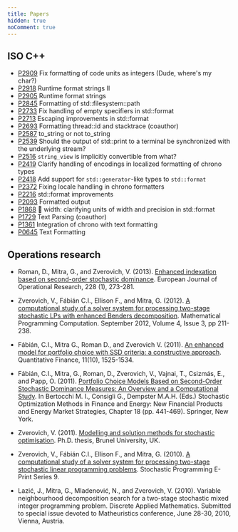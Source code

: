 ```yaml
---
title: Papers
hidden: true
noComment: true
---
```


## ISO C++

* [P2909](https://wg21.link/p2909) Fix formatting of code units as integers
  (Dude, where's my char?)
* [P2918](https://wg21.link/p2918) Runtime format strings II
* [P2905](https://wg21.link/p2905) Runtime format strings
* [P2845](https://wg21.link/p2845) Formatting of std::filesystem::path
* [P2733](https://wg21.link/p2733) Fix handling of empty specifiers in
  std::format
* [P2713](https://wg21.link/p2713) Escaping improvements in std::format
* [P2693](https://wg21.link/p2693) Formatting thread::id and stacktrace
  (coauthor)
* [P2587](https://wg21.link/p2587) to_string or not to_string
* [P2539](https://wg21.link/p2539) Should the output of std::print to a terminal
  be synchronized with the underlying stream?
* [P2516](https://wg21.link/p2516) `string_view` is implicitly convertible from
  what?
* [P2419](https://wg21.link/p2419) Clarify handling of encodings in localized
  formatting of chrono types
* [P2418](https://wg21.link/p2418) Add support for `std::generator`-like
  types to `std::format`
* [P2372](https://wg21.link/p2372) Fixing locale handling in chrono formatters
* [P2216](https://wg21.link/p2216) std::format improvements
* [P2093](https://wg21.link/p2093) Formatted output
* [P1868](https://wg21.link/p1868) 🦄 width: clarifying units of width and
  precision in std::format
* [P1729](https://wg21.link/p1729) Text Parsing (coauthor)
* [P1361](https://wg21.link/p1361) Integration of chrono with text formatting
* [P0645](https://wg21.link/p0645) Text Formatting

## Operations research

* Roman, D., Mitra, G., and Zverovich, V. (2013).
  [Enhanced indexation based on second-order stochastic dominance](
  http://www.sciencedirect.com/science/article/pii/S0377221713000829).
  European Journal of Operational Research, 228 (1), 273-281.

* Zverovich, V., Fábián C.I., Ellison F., and Mitra, G. (2012).
  [A computational study of a solver system for processing two-stage stochastic
  LPs with enhanced Benders decomposition](
  http://link.springer.com/article/10.1007%2Fs12532-012-0038-z).
  Mathematical Programming Computation. September 2012, Volume 4, Issue 3,
  pp 211-238.

* Fábián, C.I., Mitra G., Roman D., and Zverovich V. (2011).
  [An enhanced model for portfolio choice with SSD criteria: a constructive
  approach](http://www.tandfonline.com/doi/abs/10.1080/14697680903493607).
  Quantitative Finance, 11(10), 1525-1534.

* Fábián, C.I., Mitra, G., Roman, D., Zverovich, V., Vajnai, T., Csizmás, E.,
  and Papp, O. (2011).
  [Portfolio Choice Models Based on Second-Order Stochastic Dominance Measures:
  An Overview and a Computational Study](
  http://www.springerlink.com/content/w3k8502012843m33/).
  In Bertocchi M. I., Consigli G., Dempster M.A.H. (Eds.) Stochastic
  Optimization Methods in Finance and Energy: New Financial Products and Energy
  Market Strategies, Chapter 18 (pp. 441-469). Springer, New York.

* Zverovich, V. (2011). [Modelling and solution methods for stochastic
  optimisation](http://bura.brunel.ac.uk/handle/2438/5922).
  Ph.D. thesis, Brunel University, UK.

* Zverovich, V., Fábián C.I., Ellison F., and Mitra, G. (2010).
  [A computational study of a solver system for processing two-stage stochastic
  linear programming problems](
  http://edoc.hu-berlin.de/docviews/abstract.php?id=37386).
  Stochastic Programming E-Print Series 9.

* Lazić, J., Mitra, G., Mladenović, N., and Zverovich, V. (2010).
  Variable neighbourhood decomposition search for a two-stage stochastic mixed
  integer programming problem. Discrete Applied Mathematics. Submitted to
  special issue devoted to Matheuristics conference,
  June 28-30, 2010, Vienna, Austria.

